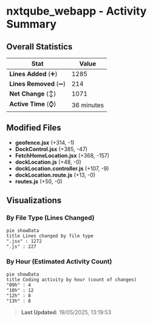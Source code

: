 # nxtqube_webapp - Activity Summary 

## Overall Statistics

| Stat                   | Value                                                             |
| ---------------------- | ----------------------------------------------------------------- |
| **Lines Added** (➕)   | 1285                                          |
| **Lines Removed** (➖) | 214                                        |
| **Net Change** (↕)    | 1071                |
| **Active Time** (⌚)   | 36 minutes |


## Modified Files
- **geofence.jsx** (+314, -1)
- **DockControl.jsx** (+385, -47)
- **FetchHomeLocation.jsx** (+368, -157)
- **dockLocation.js** (+48, -0)
- **dockLocation.controller.js** (+107, -9)
- **dockLocation.route.js** (+13, -0)
- **routes.js** (+50, -0)

## Visualizations

### By File Type (Lines Changed)

```mermaid
pie showData
title Lines changed by file type
".jsx" : 1272
".js" : 227
```

### By Hour (Estimated Activity Count)

```mermaid
pie showData
title Coding activity by hour (count of changes)
"09h" : 4
"10h" : 12
"12h" : 8
"13h" : 8
```


> **Last Updated:** 19/05/2025, 13:19:53